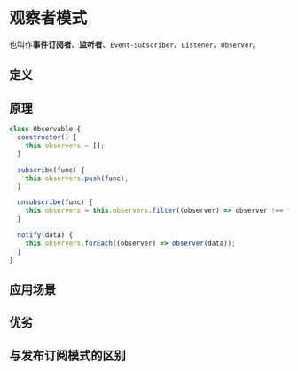# 观察者模式
也叫作**事件订阅者**、**监听者**、``Event-Subscriber``、``Listener``、``Observer``。

## 定义

## 原理
````js
class Observable {
  constructor() {
    this.observers = [];
  }

  subscribe(func) {
    this.observers.push(func);
  }

  unsubscribe(func) {
    this.observers = this.observers.filter((observer) => observer !== func);
  }

  notify(data) {
    this.observers.forEach((observer) => observer(data));
  }
}
````

## 应用场景

## 优劣

## 与发布订阅模式的区别